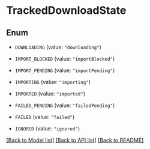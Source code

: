 # TrackedDownloadState

## Enum


* `DOWNLOADING` (value: `"downloading"`)

* `IMPORT_BLOCKED` (value: `"importBlocked"`)

* `IMPORT_PENDING` (value: `"importPending"`)

* `IMPORTING` (value: `"importing"`)

* `IMPORTED` (value: `"imported"`)

* `FAILED_PENDING` (value: `"failedPending"`)

* `FAILED` (value: `"failed"`)

* `IGNORED` (value: `"ignored"`)


[[Back to Model list]](../README.md#documentation-for-models) [[Back to API list]](../README.md#documentation-for-api-endpoints) [[Back to README]](../README.md)


